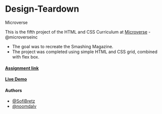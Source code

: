 # Design-Teardown
Microverse

This is the fifth project of the HTML and CSS Curriculum at [Microverse](https://www.microverse.org/) - @microverseinc
* The goal was to recreate the Smashing Magazine.
* The project was completed using simple HTML and CSS grid, combined with flex box.

#### [Assignment link](https://www.theodinproject.com/courses/html5-and-css3/lessons/design-teardown)

#### [Live Demo](https://rawcdn.githack.com/SofiBretz/Design-Teardown/e2917d127aa40cd193fb5a82ed4967f31fe9962a/index.html)

#### Authors

* [@SofiBretz](https://github.com/SofiBretz)
* [@noomdalv](https://github.com/noomdalv/)
